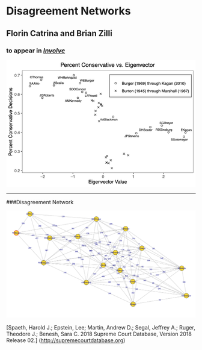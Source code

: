 Disagreement Networks 
==========

## Florin Catrina and Brian Zilli

### to appear in [*Involve*](https://msp.org/involve/about/journal/about.html)



![](new_plot.png)<!-- -->

***

###Disagreement Network

![](graphDS.png)<!-- -->

[Spaeth, Harold J.; Epstein, Lee; Martin, Andrew D.; Segal, Jeffrey A.; Ruger, Theodore J.; Benesh, Sara C. 2018 Supreme Court Database, Version 2018 Release 02.] (http://supremecourtdatabase.org)

